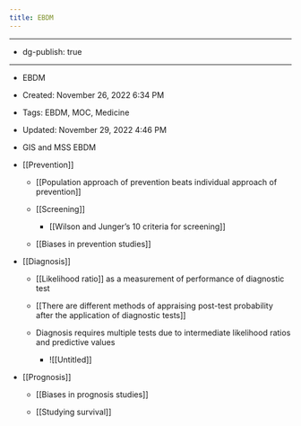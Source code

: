 ```yaml
---
title: EBDM
---
```


- --

- dg-publish: true

- --

- EBDM

- Created: November 26, 2022 6:34 PM

- Tags: EBDM, MOC, Medicine

- Updated: November 29, 2022 4:46 PM

- GIS and MSS EBDM

- [[Prevention]]
	 - [[Population approach of prevention beats individual approach of prevention]]

	 - [[Screening]]
		 - [[Wilson and Junger’s 10 criteria for screening]]

	 - [[Biases in prevention studies]]

- [[Diagnosis]]
	 - [[Likelihood ratio]] as a measurement of performance of diagnostic test

	 - [[There are different methods of appraising post-test probability after the application of diagnostic tests]]

	 - Diagnosis requires multiple tests due to intermediate likelihood ratios and predictive values
		 - ![[Untitled]]

- [[Prognosis]]
	 - [[Biases in prognosis studies]]

	 - [[Studying survival]]
